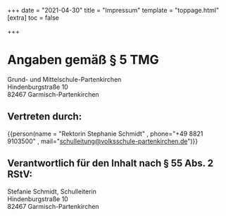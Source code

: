 +++
date = "2021-04-30"
title = "Impressum"
template = "toppage.html"
[extra]
toc = false

+++

# Angaben gemäß § 5 TMG

Grund- und Mittelschule-Partenkirchen  
Hindenburgstraße 10  
82467 Garmisch-Partenkirchen

## Vertreten durch:
{{person(name = "Rektorin Stephanie Schmidt" , phone="+49 8821 9103500" , mail="schulleitung@volksschule-partenkirchen.de")}}

## Verantwortlich für den Inhalt nach § 55 Abs. 2 RStV:
Stefanie Schmidt, Schulleiterin  
Hindenburgstraße 10  
82467 Garmisch-Partenkirchen
